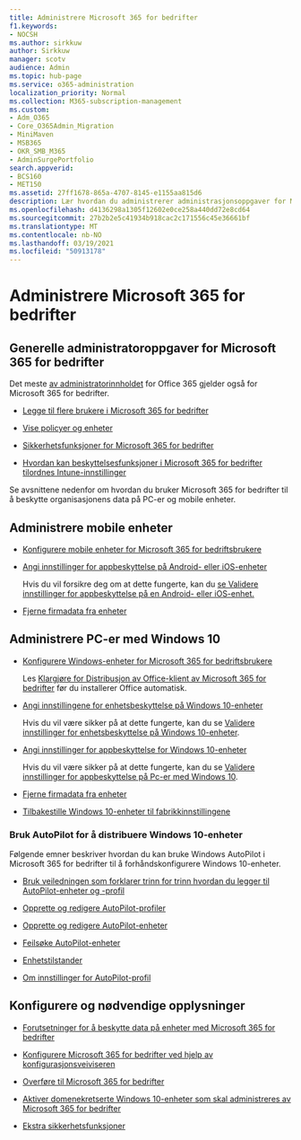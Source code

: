 ```yaml
---
title: Administrere Microsoft 365 for bedrifter
f1.keywords:
- NOCSH
ms.author: sirkkuw
author: Sirkkuw
manager: scotv
audience: Admin
ms.topic: hub-page
ms.service: o365-administration
localization_priority: Normal
ms.collection: M365-subscription-management
ms.custom:
- Adm_O365
- Core_O365Admin_Migration
- MiniMaven
- MSB365
- OKR_SMB_M365
- AdminSurgePortfolio
search.appverid:
- BCS160
- MET150
ms.assetid: 27ff1678-865a-4707-8145-e1155aa815d6
description: Lær hvordan du administrerer administrasjonsoppgaver for Microsoft 365 for bedrifter, mobile enheter, PC-er med Windows 10 og mange slike oppgaver.
ms.openlocfilehash: d4136298a1305f12602e0ce258a440dd72e8cd64
ms.sourcegitcommit: 27b2b2e5c41934b918cac2c171556c45e36661bf
ms.translationtype: MT
ms.contentlocale: nb-NO
ms.lasthandoff: 03/19/2021
ms.locfileid: "50913178"
---
```

# <a name="manage-microsoft-365-for-business"></a>Administrere Microsoft 365 for bedrifter

## <a name="general-microsoft-365-for-business-admin-tasks"></a>Generelle administratoroppgaver for Microsoft 365 for bedrifter

Det meste [av administratorinnholdet](/office365/admin/admin-home) for Office 365 gjelder også for Microsoft 365 for bedrifter.

- [Legge til flere brukere i Microsoft 365 for bedrifter](../admin/add-users/add-users.md)
    
- [Vise policyer og enheter](view-policies-and-devices.md)
    
- [Sikkerhetsfunksjoner for Microsoft 365 for bedrifter](security-features.md)
    
- [Hvordan kan beskyttelsesfunksjoner i Microsoft 365 for bedrifter tilordnes Intune-innstillinger](map-protection-features-to-intune-settings.md)
    
Se avsnittene nedenfor om hvordan du bruker Microsoft 365 for bedrifter til å beskytte organisasjonens data på PC-er og mobile enheter.
  
## <a name="manage-mobile-devices"></a>Administrere mobile enheter

- [Konfigurere mobile enheter for Microsoft 365 for bedriftsbrukere](set-up-mobile-devices.md)
    
- [Angi innstillinger for appbeskyttelse på Android- eller iOS-enheter](app-protection-settings-for-android-and-ios.md)
    
    Hvis du vil forsikre deg om at dette fungerte, kan du [se Validere innstillinger for appbeskyttelse på en Android- eller iOS-enhet.](validate-settings-on-android-or-ios.md) 
    
- [Fjerne firmadata fra enheter](remove-company-data.md)
    
## <a name="manage-windows-10-pcs"></a>Administrere PC-er med Windows 10

- [Konfigurere Windows-enheter for Microsoft 365 for bedriftsbrukere](set-up-windows-devices.md)

    Les [Klargjøre for Distribusjon av Office-klient av Microsoft 365 for bedrifter](prepare-for-office-client-deployment.md) før du installerer Office automatisk. 
    
- [Angi innstillingene for enhetsbeskyttelse på Windows 10-enheter](protection-settings-for-windows-10-pcs.md)
    
    Hvis du vil være sikker på at dette fungerte, kan du se [Validere innstillinger for enhetsbeskyttelse på Windows 10-enheter](validate-settings-on-windows-10-pcs.md). 
    
- [Angi innstillinger for appbeskyttelse for Windows 10-enheter](protection-settings-for-windows-10-devices.md)
    
    Hvis du vil være sikker på at dette fungerte, kan du se [Validere innstillinger for appbeskyttelse på Pc-er med Windows 10](validate-protection-settings-on-windows-10-pcs.md). 
    
- [Fjerne firmadata fra enheter](remove-company-data.md)
    
- [Tilbakestille Windows 10-enheter til fabrikkinnstillingene](reset-devices-to-factory-settings.md)
    
### <a name="use-autopilot-to-deploy-windows-10-devices"></a>Bruk AutoPilot for å distribuere Windows 10-enheter

Følgende emner beskriver hvordan du kan bruke Windows AutoPilot i Microsoft 365 for bedrifter til å forhåndskonfigurere Windows 10-enheter.
  
- [Bruk veiledningen som forklarer trinn for trinn hvordan du legger til AutoPilot-enheter og -profil](add-autopilot-devices-and-profile.md)
    
- [Opprette og redigere AutoPilot-profiler](create-and-edit-autopilot-profiles.md)
    
- [Opprette og redigere AutoPilot-enheter](create-and-edit-autopilot-devices.md)
    
- [Feilsøke AutoPilot-enheter](troubleshoot-autopilot-errors.md)
    
- [Enhetstilstander](device-states.md)
    
- [Om innstillinger for AutoPilot-profil](autopilot-profile-settings.md)
    
## <a name="set-up-and-prerequisite-information"></a>Konfigurere og nødvendige opplysninger

- [Forutsetninger for å beskytte data på enheter med Microsoft 365 for bedrifter](pre-requisites-for-data-protection.md)
    
- [Konfigurere Microsoft 365 for bedrifter ved hjelp av konfigurasjonsveiviseren](set-up.md)
    
- [Overføre til Microsoft 365 for bedrifter](migrate-to-microsoft-365-business.md)
    
- [Aktiver domenekretserte Windows 10-enheter som skal administreres av Microsoft 365 for bedrifter](manage-windows-devices.md)
    
- [Ekstra sikkerhetsfunksjoner](security-features.md#additional-security-features)